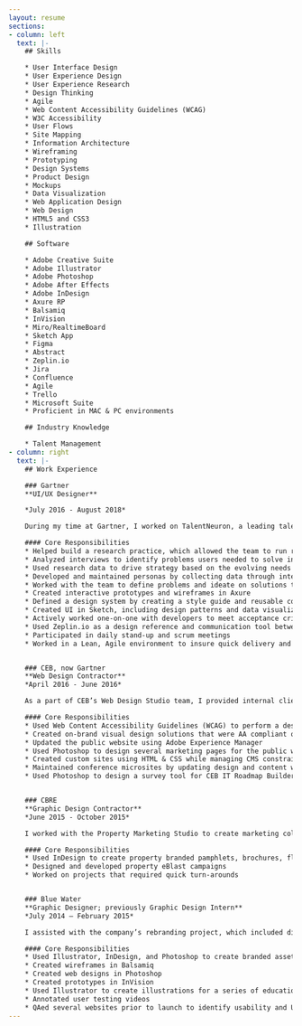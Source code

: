 ```yaml
---
layout: resume
sections:
- column: left
  text: |-
    ## Skills

    * User Interface Design
    * User Experience Design
    * User Experience Research
    * Design Thinking
    * Agile
    * Web Content Accessibility Guidelines (WCAG)
    * W3C Accessibility
    * User Flows
    * Site Mapping
    * Information Architecture
    * Wireframing
    * Prototyping
    * Design Systems
    * Product Design
    * Mockups
    * Data Visualization
    * Web Application Design
    * Web Design
    * HTML5 and CSS3
    * Illustration

    ## Software

    * Adobe Creative Suite
    * Adobe Illustrator
    * Adobe Photoshop
    * Adobe After Effects
    * Adobe InDesign
    * Axure RP
    * Balsamiq
    * InVision
    * Miro/RealtimeBoard
    * Sketch App
    * Figma
    * Abstract
    * Zeplin.io
    * Jira
    * Confluence
    * Agile
    * Trello
    * Microsoft Suite
    * Proficient in MAC & PC environments

    ## Industry Knowledge

    * Talent Management
- column: right
  text: |-
    ## Work Experience

    ### Gartner
    **UI/UX Designer**

    *July 2016 - August 2018*

    During my time at Gartner, I worked on TalentNeuron, a leading talent analytics web application used by recruiters, talent analysts, and other HR professionals. As a UI/UX Designer on the team, I was an active part in all aspects of the Design Thinking process.

    #### Core Responsibilities
    * Helped build a research practice, which allowed the team to run regular interview and testing cycles with users
    * Analyzed interviews to identify problems users needed to solve in their work and what problems they encountered while using TalentNeuron
    * Used research data to drive strategy based on the evolving needs of our users
    * Developed and maintained personas by collecting data through interviewing users and key stakeholders
    * Worked with the team to define problems and ideate on solutions through Design Thinking workshops
    * Created interactive prototypes and wireframes in Axure
    * Defined a design system by creating a style guide and reusable components in Sketch
    * Created UI in Sketch, including design patterns and data visualizations
    * Actively worked one-on-one with developers to meet acceptance criteria defined by product
    * Used Zeplin.io as a design reference and communication tool between the development and design teams
    * Participated in daily stand-up and scrum meetings
    * Worked in a Lean, Agile environment to insure quick delivery and responsiveness to our users‘ needs


    ### CEB, now Gartner
    **Web Design Contractor**
    *April 2016 - June 2016*

    As a part of CEB’s Web Design Studio team, I provided internal clients with web-based assets and designs to help support their business’ particular needs.

    #### Core Responsibilities
    * Used Web Content Accessibility Guidelines (WCAG) to perform a design audit of CEB’s public and member sites
    * Created on-brand visual design solutions that were AA compliant or better according to WCAG
    * Updated the public website using Adobe Experience Manager
    * Used Photoshop to design several marketing pages for the public website
    * Created custom sites using HTML & CSS while managing CMS constraints
    * Maintained conference microsites by updating design and content when needed
    * Used Photoshop to design a survey tool for CEB IT Roadmap Builder


    ### CBRE
    **Graphic Design Contractor**
    *June 2015 - October 2015*

    I worked with the Property Marketing Studio to create marketing collateral for internal teams across the southeastern area. During my time on the team, I helped the studio grow from a pilot program that served one region to an official program with several teams that provided support for multiple regions across the United States.

    #### Core Responsibilities
    * Used InDesign to create property branded pamphlets, brochures, flyers, and offering memorandums
    * Designed and developed property eBlast campaigns
    * Worked on projects that required quick turn-arounds


    ### Blue Water
    **Graphic Designer; previously Graphic Design Intern**
    *July 2014 – February 2015*

    I assisted with the company’s rebranding project, which included digital and print collateral products. I also designed websites, while providing UX and QA support within our team.

    #### Core Responsibilities
    * Used Illustrator, InDesign, and Photoshop to create branded assets
    * Created wireframes in Balsamiq
    * Created web designs in Photoshop
    * Created prototypes in InVision
    * Used Illustrator to create illustrations for a series of educational videos
    * Annotated user testing videos
    * QAed several websites prior to launch to identify usability and UI bugs
---
```


